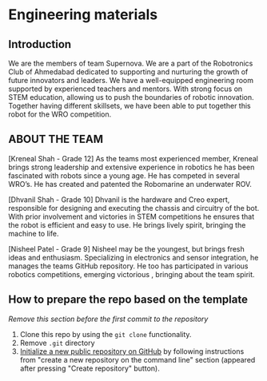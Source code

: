 Engineering materials
====

## Introduction

We are the members of team Supernova. We are a part of the Robotronics Club of Ahmedabad dedicated to supporting and nurturing the growth of future innovators and leaders. We have a well-equipped engineering room supported by experienced teachers and mentors. With strong focus on STEM education, allowing us to push the boundaries of robotic innovation. Together having different skillsets, we have been able to put together this robot for the WRO competition.

## ABOUT THE TEAM

[Kreneal Shah - Grade 12]
 As the teams most experienced member, Kreneal brings strong leadership and extensive experience in robotics he has been fascinated with robots since a young age. He has competed in several WRO’s. He has created and patented the Robomarine an underwater ROV.

[Dhvanil Shah - Grade 10]
 Dhvanil is the hardware and Creo expert, responsible for designing and executing the chassis and circuitry of the bot. With prior involvement and victories in STEM competitions he ensures that the robot is efficient and easy to use. He brings lively spirit, bringing the machine to life. 

[Nisheel Patel - Grade 9] 
 Nisheel may be the youngest, but brings fresh ideas and enthusiasm. Specializing in electronics and sensor integration, he manages the teams GitHub repository. He too has participated in various robotics competitions, emerging victorious , bringing about the team spirit.


## How to prepare the repo based on the template

_Remove this section before the first commit to the repository_

1. Clone this repo by using the `git clone` functionality.
2. Remove `.git` directory
3. [Initialize a new public repository on GitHub](https://github.com/new) by following instructions from "create a new repository on the command line" section (appeared after pressing "Create repository" button).
